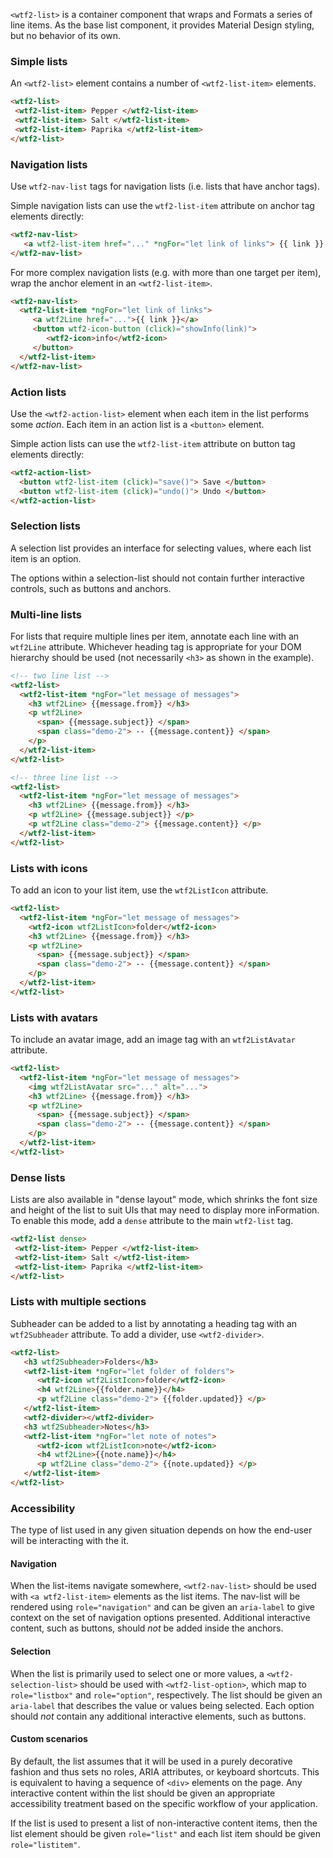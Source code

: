 `<wtf2-list>` is a container component that wraps and Formats a series of line items. As the base
list component, it provides Material Design styling, but no behavior of its own.

<!-- example(list-overview) -->


### Simple lists

An `<wtf2-list>` element contains a number of `<wtf2-list-item>` elements.

```html
<wtf2-list>
 <wtf2-list-item> Pepper </wtf2-list-item>
 <wtf2-list-item> Salt </wtf2-list-item>
 <wtf2-list-item> Paprika </wtf2-list-item>
</wtf2-list>
```

### Navigation lists

Use `wtf2-nav-list` tags for navigation lists (i.e. lists that have anchor tags).

Simple navigation lists can use the `wtf2-list-item` attribute on anchor tag elements directly:

```html
<wtf2-nav-list>
   <a wtf2-list-item href="..." *ngFor="let link of links"> {{ link }} </a>
</wtf2-nav-list>
```

For more complex navigation lists (e.g. with more than one target per item), wrap the anchor
element in an `<wtf2-list-item>`.

```html
<wtf2-nav-list>
  <wtf2-list-item *ngFor="let link of links">
     <a wtf2Line href="...">{{ link }}</a>
     <button wtf2-icon-button (click)="showInfo(link)">
        <wtf2-icon>info</wtf2-icon>
     </button>
  </wtf2-list-item>
</wtf2-nav-list>
```

### Action lists

Use the `<wtf2-action-list>` element when each item in the list performs some _action_. Each item
in an action list is a `<button>` element.

Simple action lists can use the `wtf2-list-item` attribute on button tag elements directly:

```html
<wtf2-action-list>
  <button wtf2-list-item (click)="save()"> Save </button>
  <button wtf2-list-item (click)="undo()"> Undo </button>
</wtf2-action-list>
```

### Selection lists
A selection list provides an interface for selecting values, where each list item is an option.

<!-- example(list-selection) -->

The options within a selection-list should not contain further interactive controls, such
as buttons and anchors.


### Multi-line lists
For lists that require multiple lines per item, annotate each line with an `wtf2Line` attribute.
Whichever heading tag is appropriate for your DOM hierarchy should be used (not necessarily `<h3>`
as shown in the example).

```html
<!-- two line list -->
<wtf2-list>
  <wtf2-list-item *ngFor="let message of messages">
    <h3 wtf2Line> {{message.from}} </h3>
    <p wtf2Line>
      <span> {{message.subject}} </span>
      <span class="demo-2"> -- {{message.content}} </span>
    </p>
  </wtf2-list-item>
</wtf2-list>

<!-- three line list -->
<wtf2-list>
  <wtf2-list-item *ngFor="let message of messages">
    <h3 wtf2Line> {{message.from}} </h3>
    <p wtf2Line> {{message.subject}} </p>
    <p wtf2Line class="demo-2"> {{message.content}} </p>
  </wtf2-list-item>
</wtf2-list>
```

### Lists with icons

To add an icon to your list item, use the `wtf2ListIcon` attribute.


```html
<wtf2-list>
  <wtf2-list-item *ngFor="let message of messages">
    <wtf2-icon wtf2ListIcon>folder</wtf2-icon>
    <h3 wtf2Line> {{message.from}} </h3>
    <p wtf2Line>
      <span> {{message.subject}} </span>
      <span class="demo-2"> -- {{message.content}} </span>
    </p>
  </wtf2-list-item>
</wtf2-list>
```

### Lists with avatars

To include an avatar image, add an image tag with an `wtf2ListAvatar` attribute.

```html
<wtf2-list>
  <wtf2-list-item *ngFor="let message of messages">
    <img wtf2ListAvatar src="..." alt="...">
    <h3 wtf2Line> {{message.from}} </h3>
    <p wtf2Line>
      <span> {{message.subject}} </span>
      <span class="demo-2"> -- {{message.content}} </span>
    </p>
  </wtf2-list-item>
</wtf2-list>
```

### Dense lists
Lists are also available in "dense layout" mode, which shrinks the font size and height of the list
to suit UIs that may need to display more inFormation. To enable this mode, add a `dense` attribute
to the main `wtf2-list` tag.


```html
<wtf2-list dense>
 <wtf2-list-item> Pepper </wtf2-list-item>
 <wtf2-list-item> Salt </wtf2-list-item>
 <wtf2-list-item> Paprika </wtf2-list-item>
</wtf2-list>
```


### Lists with multiple sections

Subheader can be added to a list by annotating a heading tag with an `wtf2Subheader` attribute.
To add a divider, use `<wtf2-divider>`.

```html
<wtf2-list>
   <h3 wtf2Subheader>Folders</h3>
   <wtf2-list-item *ngFor="let folder of folders">
      <wtf2-icon wtf2ListIcon>folder</wtf2-icon>
      <h4 wtf2Line>{{folder.name}}</h4>
      <p wtf2Line class="demo-2"> {{folder.updated}} </p>
   </wtf2-list-item>
   <wtf2-divider></wtf2-divider>
   <h3 wtf2Subheader>Notes</h3>
   <wtf2-list-item *ngFor="let note of notes">
      <wtf2-icon wtf2ListIcon>note</wtf2-icon>
      <h4 wtf2Line>{{note.name}}</h4>
      <p wtf2Line class="demo-2"> {{note.updated}} </p>
   </wtf2-list-item>
</wtf2-list>
```

### Accessibility
The type of list used in any given situation depends on how the end-user will be interacting with
the it.

#### Navigation
When the list-items navigate somewhere, `<wtf2-nav-list>` should be used with `<a wtf2-list-item>`
elements as the list items. The nav-list will be rendered using `role="navigation"` and can be
given an `aria-label` to give context on the set of navigation options presented. Additional
interactive content, such as buttons, should _not_ be added inside the anchors.

#### Selection
When the list is primarily used to select one or more values, a `<wtf2-selection-list>` should be
used with `<wtf2-list-option>`, which map to `role="listbox"` and `role="option"`, respectively. The
list should be given an `aria-label` that describes the value or values being selected. Each option
should _not_ contain any additional interactive elements, such as buttons.

#### Custom scenarios
By default, the list assumes that it will be used in a purely decorative fashion and thus sets no
roles, ARIA attributes, or keyboard shortcuts. This is equivalent to having a sequence of `<div>`
elements on the page. Any interactive content within the list should be given an appropriate
accessibility treatment based on the specific workflow of your application.

If the list is used to present a list of non-interactive content items, then the list element should
be given `role="list"` and each list item should be given `role="listitem"`.
